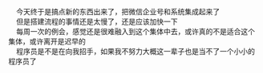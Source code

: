 &nbsp;&nbsp;&nbsp;&nbsp;今天终于是搞点新的东西出来了，把微信企业号和系统集成起来了<br/>
&nbsp;&nbsp;&nbsp;&nbsp;但是搭建流程的事情还是太慢了，还是应该加快一下<br/>
&nbsp;&nbsp;&nbsp;&nbsp;每周一次的例会，感觉还是很难融入到这个集体中去，或许真的不是适合这个集体，或许离开是迟早的<br/>
&nbsp;&nbsp;&nbsp;&nbsp;程序员是不是在向我招手，如果我不努力大概这一辈子也是当不了一个小小的程序员了<br/>
